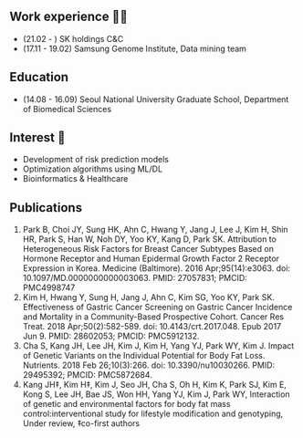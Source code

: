 ## Work experience 🤹‍♀️
- (21.02 - )           SK holdings C&C
- (17.11 - 19.02)  Samsung Genome Institute, Data mining team


## Education
- (14.08 - 16.09) Seoul National University Graduate School, Department of Biomedical Sciences


## Interest 👀
- Development of risk prediction models
- Optimization algorithms using ML/DL
- Bioinformatics & Healthcare


## Publications
1.	Park B, Choi JY, Sung HK, Ahn C, Hwang Y, Jang J, Lee J, Kim H, Shin HR, Park S, Han W, Noh DY, Yoo KY, Kang D, Park SK. Attribution to Heterogeneous Risk Factors for Breast Cancer Subtypes Based on Hormone Receptor and Human Epidermal Growth Factor 2 Receptor Expression in Korea. Medicine (Baltimore). 2016 Apr;95(14):e3063. doi: 10.1097/MD.0000000000003063. PMID: 27057831; PMCID: PMC4998747
2.	Kim H, Hwang Y, Sung H, Jang J, Ahn C, Kim SG, Yoo KY, Park SK. Effectiveness of Gastric Cancer Screening on Gastric Cancer Incidence and Mortality in a Community-Based Prospective Cohort. Cancer Res Treat. 2018 Apr;50(2):582-589. doi: 10.4143/crt.2017.048. Epub 2017 Jun 9. PMID: 28602053; PMCID: PMC5912132.
3.	Cha S, Kang JH, Lee JH, Kim J, Kim H, Yang YJ, Park WY, Kim J. Impact of Genetic Variants on the Individual Potential for Body Fat Loss. Nutrients. 2018 Feb 26;10(3):266. doi: 10.3390/nu10030266. PMID: 29495392; PMCID: PMC5872684.
4.	Kang JH‡, Kim H‡, Kim J, Seo JH, Cha S, Oh H, Kim K, Park SJ, Kim E, Kong S, Lee JH, Bae JS, Won HH, Yang YJ, Kim J, Park WY, Interaction of genetic and environmental factors for body fat mass control:interventional study for lifestyle modification and genotyping, Under review, ‡co-first authors


<!--
**heewonkim-git/heewonkim-git** is a ✨ _special_ ✨ repository because its `README.md` (this file) appears on your GitHub profile.

Here are some ideas to get you started:

- 🔭 I’m currently working on ...
- 🌱 I’m currently learning ...
- 👯 I’m looking to collaborate on ...
- 🤔 I’m looking for help with ...
- 💬 Ask me about ...
- 📫 How to reach me: ...
- 😄 Pronouns: ...
- ⚡ Fun fact: ...
-->
